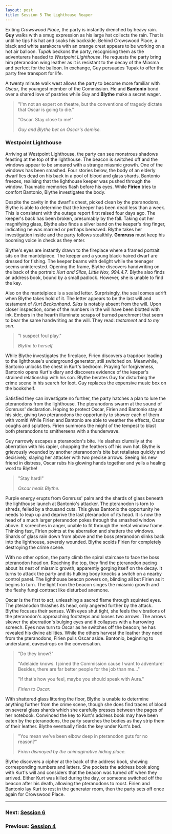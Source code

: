 ```yaml
---
layout: post
title: Session 5 The Lighthouse Reaper
---
```


Exiting *Crowswood Place*, the party is instantly drenched by heavy rain. **Guy** walks with a smug expression as his large hat collects the rain. That is until he tips his hat and soaks his backside. Behind Crowswood Place, a black and white aarakocra with an orange crest appears to be working on a hot air balloon. *Tupak* beckons the party, recognising them as the adventurers headed to *Westpoint Lighthouse*. He requests the party bring him pteranodon wing leather as it is resistant to the decay of the Miasma and perfect for the balloon. In exchange, Guy persuades Tupak to offer the party free transport for life.

A twenty minute walk west allows the party to become more familiar with *Oscar*, the youngest member of the Commission. He and **Bantonio** bond over a shared love of pastries while Guy and **Blythe** make a secret wager.

> "I'm not an expert on theatre, but the conventions of tragedy dictate that Oscar is going to die."
>
> "Oscar. Stay close to me!"
>
> *Guy and Blythe bet on Oscar's demise.*

### Westpoint Lighthouse

Arriving at Westpoint Lighthouse, the party can see monstrous shadows feasting at the top of the lighthouse. The beacon is switched off and the windows appear to be smeared with a strange miasmic growth. One of the windows has been smashed. Four stories below, the body of an elderly dwarf lies dead on his back in a pool of blood and glass shards. Bantonio freezes, realising that the lighthouse keeper was pushed through the window. Traumatic memories flash before his eyes. While **Firien** tries to comfort Bantonio, Blythe investigates the body.

Despite the cavity in the dwarf's chest, picked clean by the pteranodons, Blythe is able to determine that the keeper has been dead less than a week. This is consistent with the outage report first raised four days ago. The keeper's back has been broken, presumably by the fall. Taking out her magnifying glass, Blythe also finds a silver band on the keeper's ring finger, indicating he was married or perhaps bereaved. Blythe takes her investigation inside and the party follows stealthily. **Gomruss** must keep his booming voice in check as they enter.

Blythe's eyes are instantly drawn to the fireplace where a framed portrait sits on the mantelpiece. The keeper and a young black-haired dwarf are dressed for fishing. The keeper beams with delight while the teenager seems uninterested. Opening the frame, Blythe discovers handwriting on the back of the portrait: *Kurt and Silas, Little Nox, 994.4.7*. Blythe also finds an address book, bound by a small padlock. However, she is unable to find the key.

Also on the mantelpiece is a sealed letter. Surprisingly, the seal comes adrift when Blythe takes hold of it. The letter appears to be the last will and testament of *Kurt Beckonhand*. *Silas* is notably absent from the will. Upon closer inspection, some of the numbers in the will have been blotted with ink. Embers in the hearth illuminate scraps of burned parchment that seem to bear the same handwriting as the will. They read: *testament* and *to my son*.

> "I suspect foul play."
>
> *Blythe to herself.*

While Blythe investigates the fireplace, Firien discovers a trapdoor leading to the lighthouse's underground generator, still switched on. Meanwhile, Bantonio unlocks the chest in Kurt's bedroom. Praying for forgiveness, Bantonio opens Kurt's diary and discovers evidence of the keeper's strained relationship with his son. Blythe berates Guy for disturbing the crime scene in his search for loot. Guy replaces the expensive music box on the bookshelf.

Satisfied they can investigate no further, the party hatches a plan to lure the pteranodons from the lighthouse. The pteranodons swarm at the sound of Gomruss' declaration. Hoping to protect Oscar, Firien and Bantonio stay at his side, giving two pteranodons the opportunity to shower each of them with vomit! While Firien and Bantonio are able to weather the effects, Oscar coughs and splutters. Firien summons the might of the tempest to blast both pteranodons to smithereens with a thunderwave.

Guy narrowly escapes a pteranodon's bite. He slashes clumsily at the aberration with his rapier, chopping the feathers off his own hat. Blythe is grievously wounded by another pteranodon's bite but retaliates quickly and decisively, slaying her attacker with two precise arrows. Seeing his new friend in distress, Oscar rubs his glowing hands together and yells a healing word to Blythe!

> "Stay hard!"
>
> *Oscar heals Blythe.*

Purple energy erupts from Gomruss' palm and the shards of glass beneath the lighthouse launch at Bantonio's attacker. The pteranodon is torn to shreds, felled by a thousand cuts. This gives Bantonio the opportunity he needs to leap up and deprive the last pteranodon of its head. It is now the head of a much larger pteranodon pokes through the smashed window above. It screeches in anger, unable to fit through the metal window frame. Thinking fast, Firien points at the aberration and shatters the windows. Shards of glass rain down from above and the boss pteranodon slinks back into the lighthouse, severely wounded. Blythe scolds Firien for completely destroying the crime scene.

With no other option, the party climb the spiral staircase to face the boss pteranodon head on. Reaching the top, they find the pteranodon pacing about its nest of miasmic growth, apparently gorging itself on the decay. It turns to attack the party and its hulking body knocks a switch on a nearby control panel. The lighthouse beacon powers on, blinding all but Firien as it begins to turn. The light from the beacon singes the miasmic growth and the fleshy fungi contract like disturbed anemone.

Oscar is the first to act, unleashing a sacred flame through squinted eyes. The pteranodon thrashes its head, only angered further by the attack. Blythe focuses their senses. With eyes shut tight, she feels the vibrations of the pteranodon's approaching footsteps and looses two arrows. The arrows skewer the aberration's bulging eyes and it collapses with a harrowing screech. Eyes now turn to Oscar as he switches off the beacon; he has revealed his divine abilities. While the others harvest the leather they need from the pteranodons, Firien pulls Oscar aside. Bantonio, beginning to understand, eavesdrops on the conversation.

> "Do they know?"
>
> "Adelaide knows. I joined the Commission cause I want to adventure! Besides, there are far better people for the job than me..."
>
> "If that's how you feel, maybe you should speak with Aura."
>
> *Firien to Oscar.*

With shattered glass littering the floor, Blythe is unable to determine anything further from the crime scene, though she does find traces of blood on several glass shards which she carefully presses between the pages of her notebook. Convinced the key to Kurt's address book may have been eaten by the pteranodons, the party searches the bodies as they strip them of their leather. Blythe eventually finds the key under Kurt's bed.

> "You mean we've been elbow deep in pteranodon guts for no reason?"
>
> *Firien dismayed by the unimaginative hiding place.*

Blythe discovers a cipher at the back of the address book, showing corresponding numbers and letters. She pockets the address book along with Kurt's will and considers that the beacon was turned off when they arrived. Either Kurt was killed during the day, or someone switched off the beacon after his death, allowing the pteranodons to roost. Firien and Bantonio lay Kurt to rest in the generator room, then the party sets off once again for Crowswood Place.

---

### **Next: [Session 6](session-6)**
### **Previous: [Session 4](session-4)**
